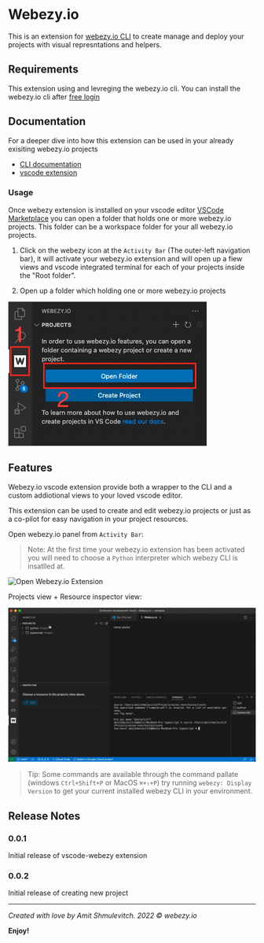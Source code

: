 # Webezy.io

This is an extension for [webezy.io CLI](https://www.webezy.io) to create manage and deploy your projects with visual represntations and helpers.

## Requirements

This extension using and levreging the webezy.io cli.
You can install the webezy.io cli after [free login](https://www.webezy.io)

## Documentation

For a deeper dive into how this extension can be used in your already exisiting webezy.io projects

- [CLI documentation](https://www.webezy.io/docs/cli)
- [vscode extension](https://www.webezy.io/docs/vscode)

### Usage

Once webezy extension is installed on your vscode editor [VSCode Marketplace](https://marketplace.visualstudio.com/items?itemName=webezy.vscode-webezy)
you can open a folder that holds one or more webezy.io projects.
This folder can be a workspace folder for your all webezy.io projects.

1. Click on the webezy icon at the `Activity Bar` (The outer-left navigation bar), it will activate your webezy.io extension and will open up a fiew views and vscode integrated terminal for each of your projects inside the "Root folder".

2. Open up a folder which holding one or more webezy.io projects

![Init Extension Steps](assets/vscode-webezy-welcome.png)

## Features

Webezy.io vscode extension provide both a wrapper to the CLI and a custom addiotional views to your loved vscode editor.

This extension can be used to create and edit webezy.io projects or just as a co-pilot for easy navigation in your project resources.


Open webezy.io panel from `Activity Bar`:

> Note: At the first time your webezy.io extension has been activated you will need to choose a `Python` interpreter which webezy CLI is insatlled at.

![Open Webezy.io Extension](assets/vscode-webezy-init.gif)

Projects view + Resource inspector view:

![Features](assets/vscode-webezy-preview.gif)


> Tip: Some commands are available through the command pallate (windows `Ctrl+Shift+P` or MacOS `⌘+⇧+P`) try running `webezy: Display Version` to get your current installed webezy CLI in your environment. 

## Release Notes

### 0.0.1

Initial release of vscode-webezy extension

### 0.0.2

Initial release of creating new project 

---
_Created with love by Amit Shmulevitch. 2022 © webezy.io_

**Enjoy!** 
